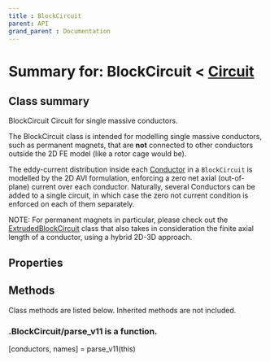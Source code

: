 ```yaml
---
title : BlockCircuit
parent: API
grand_parent : Documentation
---
```

# Summary for: **BlockCircuit**  < [Circuit](Circuit.html)

## Class summary

BlockCircuit Circuit for single massive conductors.

The BlockCircuit class is intended for modelling single massive
conductors, such as permanent magnets, that are **not**  connected to
other conductors outside the 2D FE model (like a rotor cage would
be).

The eddy-current distribution inside each [Conductor](Conductor.html) in a `BlockCircuit`
is modelled by the 2D AVI formulation, enforcing a zero net axial
(out-of-plane) current over each conductor. Naturally, several
Conductors can be added to a single circuit, in which case the zero
not current condition is enforced on each of them separately.

NOTE: For permanent magnets in particular, please check out the
[ExtrudedBlockCircuit](ExtrudedBlockCircuit.html) class that also takes in consideration the
finite axial length of a conductor, using a hybrid 2D-3D approach.

## Properties


## Methods

Class methods are listed below. Inherited methods are not included.

### .BlockCircuit/**parse_v11** is a function.
[conductors, names] = parse_v11(this)


